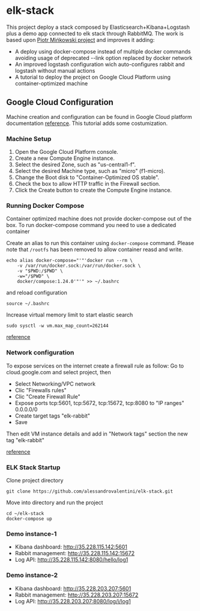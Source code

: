 # elk-stack
This project deploy a stack composed by Elasticsearch+Kibana+Logstash plus a demo app connected to elk stack through RabbitMQ. The work is based upon [Piotr Mińkowski project](https://piotrminkowski.wordpress.com/2017/02/03/how-to-ship-logs-with-logstash-elasticsearch-and-rabbitmq/) and improves it adding:
* A deploy using docker-compose instead of multiple docker commands avoiding usage of deprecated --link option replaced by docker network
* An improved logstash configuration wich auto-configures rabbit and logstash without manual actions
* A tutorial to deploy the project on Google Cloud Platform using container-optimized machine


## Google Cloud Configuration
Machine creation and configuration can be found in Google Cloud platform documentation [reference](https://cloud.google.com/community/tutorials/docker-compose-on-container-optimized-os). This tutorial adds some costumization.

### Machine Setup
1. Open the Google Cloud Platform console.
2. Create a new Compute Engine instance.
3. Select the desired Zone, such as "us-central1-f".
4. Select the desired Machine type, such as "micro" (f1-micro).
5. Change the Boot disk to "Container-Optimized OS stable".
6. Check the box to allow HTTP traffic in the Firewall section.
7. Click the Create button to create the Compute Engine instance.

### Running Docker Compose

Container optimized machine does not provide docker-compose out of the box. To run docker-compose command you need to use a dedicated container 

Create an alias to run this container using `docker-compose` command.
Please note that `/rootfs` has been removed to allow container reasd and write.

```
echo alias docker-compose="'"'docker run --rm \
    -v /var/run/docker.sock:/var/run/docker.sock \
    -v "$PWD:/$PWD" \
    -w="/$PWD" \
    docker/compose:1.24.0'"'" >> ~/.bashrc
```

and reload configuration

```
source ~/.bashrc
```
Increase virtual memory limit to start elastic search

```
sudo sysctl -w vm.max_map_count=262144
```
[reference](https://www.elastic.co/guide/en/elasticsearch/reference/current/vm-max-map-count.html)


### Network configuration
To expose services on the internet create a firewall rule as follow:
Go to cloud.google.com and select project, then
* Select Networking/VPC network
* Clic "Firewalls rules"
* Clic "Create Firewall Rule"
* Expose ports tcp:5601, tcp:5672, tcp:15672, tcp:8080  to "IP ranges" 0.0.0.0/0
* Create target tags "elk-rabbit"
* Save

Then edit VM instance details and add in "Network tags" section the new tag "elk-rabbit"

[reference](https://cloud.google.com/vpc/docs/using-firewalls)

### ELK Stack Startup
Clone project directory

```
git clone https://github.com/alessandrovalentini/elk-stack.git
```
Move into directory and run the project
```
cd ~/elk-stack
docker-compose up
```
### Demo instance-1
* Kibana dashboard: http://35.228.115.142:5601
* Rabbit management: http://35.228.115.142:15672
* Log API: http://35.228.115.142:8080/hello/log1

### Demo instance-2
* Kibana dashboard: http://35.228.203.207:5601
* Rabbit management: http://35.228.203.207:15672
* Log API: http://35.228.203.207:8080/log/i/log1